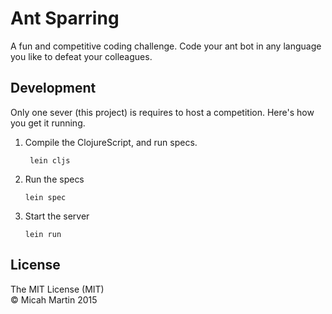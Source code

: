 # Ant Sparring

A fun and competitive coding challenge.  Code your ant bot in any language you like to defeat your colleagues.
  
## Development
  
Only one sever (this project) is requires to host a competition.  Here's how you get it running.
  
1. Compile the ClojureScript, and run specs.
    
        lein cljs
   
2.  Run the specs
  
        lein spec
    
3.  Start the server

        lein run
    
## License 
    
The MIT License (MIT)    
© Micah Martin 2015